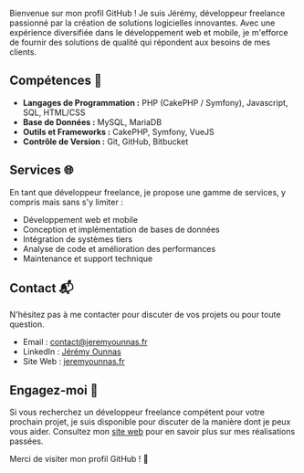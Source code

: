 Bienvenue sur mon profil GitHub ! Je suis Jérémy, développeur freelance passionné par la création de solutions logicielles innovantes. Avec une expérience diversifiée dans le développement web et mobile, je m'efforce de fournir des solutions de qualité qui répondent aux besoins de mes clients.

## Compétences 🚀

- **Langages de Programmation :** PHP (CakePHP / Symfony), Javascript, SQL, HTML/CSS
- **Base de Données :** MySQL, MariaDB
- **Outils et Frameworks :** CakePHP, Symfony, VueJS
- **Contrôle de Version :** Git, GitHub, Bitbucket

## Services 🌐

En tant que développeur freelance, je propose une gamme de services, y compris mais sans s'y limiter :

- Développement web et mobile
- Conception et implémentation de bases de données
- Intégration de systèmes tiers
- Analyse de code et amélioration des performances
- Maintenance et support technique

## Contact 📬

N'hésitez pas à me contacter pour discuter de vos projets ou pour toute question.

- Email : [contact@jeremyounnas.fr](mailto:contact@jeremyounnas.fr)
- LinkedIn : [Jérémy Ounnas](https://www.linkedin.com/in/j%C3%A9r%C3%A9myounnas/)
- Site Web : [jeremyounnas.fr](https://www.jeremyounnas.fr)

## Engagez-moi 💼

Si vous recherchez un développeur freelance compétent pour votre prochain projet, je suis disponible pour discuter de la manière dont je peux vous aider. Consultez mon [site web](https://www.jeremyounnas.fr/#realisations) pour en savoir plus sur mes réalisations passées.

Merci de visiter mon profil GitHub ! 🙌
